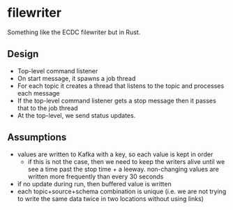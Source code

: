 # filewriter
Something like the ECDC filewriter but in Rust.

## Design
- Top-level command listener
- On start message, it spawns a job thread
- For each topic it creates a thread that listens to the topic and processes each message
- If the top-level command listener gets a stop message then it passes that to the job thread
- At the top-level, we send status updates.

## Assumptions
- values are written to Kafka with a key, so each value is kept in order
  - if this is not the case, then we need to keep the writers alive until we see a time past the
  stop time + a leeway. non-changing values are written more frequently than every 30 seconds
- if no update during run, then buffered value is written
- each topic+source+schema combination is unique (i.e. we are not trying to write the same data twice in two locations without using links)
